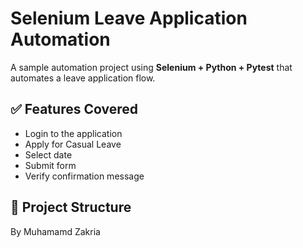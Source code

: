 # Selenium Leave Application Automation

A sample automation project using **Selenium + Python + Pytest** that automates a leave application flow.

## ✅ Features Covered
- Login to the application
- Apply for Casual Leave
- Select date
- Submit form
- Verify confirmation message

## 🧱 Project Structure


By 
Muhamamd Zakria 
